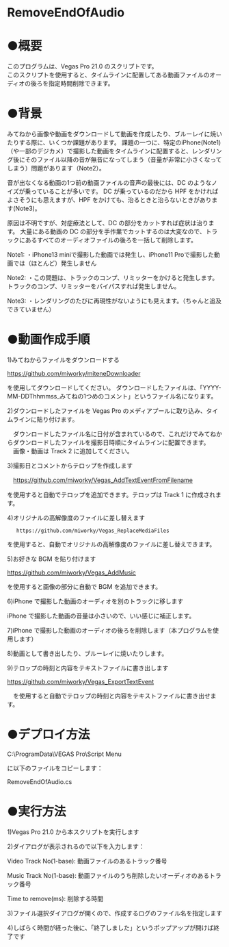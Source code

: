 # RemoveEndOfAudio
# ●概要

このプログラムは、Vegas Pro 21.0 のスクリプトです。  
このスクリプトを使用すると、タイムラインに配置してある動画ファイルのオーディオの後ろを指定時間削除できます。



# ●背景

みてねから画像や動画をダウンロードして動画を作成したり、ブルーレイに焼いたりする際に、いくつか課題があります。
課題の一つに、特定のiPhone(Note1) （や一部のデジカメ）で撮影した動画をタイムラインに配置すると、レンダリング後にそのファイル以降の音が無音になってしまう（音量が非常に小さくなってしまう）問題があります（Note2）。

音が出なくなる動画の1つ前の動画ファイルの音声の最後には、DC のようなノイズが乗っていることが多いです。
DC が乗っているのだから HPF をかければよさそうにも思えますが、HPF をかけても、治るときと治らないときがあります(Note3)。

原因は不明ですが、対症療法として、DC の部分をカットすれば症状は治ります。
大量にある動画の DC の部分を手作業でカットするのは大変なので、トラックにあるすべてのオーディオファイルの後ろを一括して削除します。


Note1:
・iPhone13 miniで撮影した動画では発生し、iPhone11 Proで撮影した動画では（ほとんど）発生しません

Note2:
・この問題は、トラックのコンプ、リミッターをかけると発生します。トラックのコンプ、リミッターをバイパスすれば発生しません。

Note3:
・レンダリングのたびに再現性がないようにも見えます。（ちゃんと追及できていません）



# ●動画作成手順

1)みてねからファイルをダウンロードする

  https://github.com/miworky/miteneDownloader

を使用してダウンロードしてください。
  ダウンロードしたファイルは、「YYYY-MM-DDThhmmss_みてねの1つめのコメント」というファイル名になります。
  
2)ダウンロードしたファイルを Vegas Pro のメディアプールに取り込み、タイムラインに貼り付けます。

　ダウンロードしたファイル名に日付が含まれているので、これだけでみてねからダウンロードしたファイルを撮影日時順にタイムラインに配置できます。
 　画像・動画は Track 2 に追加してください。
  
3)撮影日とコメントからテロップを作成します

　https://github.com/miworky/Vegas_AddTextEventFromFilename

を使用すると自動でテロップを追加できます。テロップは Track 1 に作成されます。

4)オリジナルの高解像度のファイルに差し替えます

       https://github.com/miworky/Vegas_ReplaceMediaFiles

を使用すると、自動でオリジナルの高解像度のファイルに差し替えできます。

5)お好きな BGM を貼り付けます

   https://github.com/miworky/Vegas_AddMusic
   
   を使用すると画像の部分に自動で BGM を追加できます。

6)iPhone で撮影した動画のオーディオを別のトラックに移します

  iPhone で撮影した動画の音量は小さいので、いい感じに補正します。

7)iPhone で撮影した動画のオーディオの後ろを削除します（本プログラムを使用します）

8)動画として書き出したり、ブルーレイに焼いたりします。

9)テロップの時刻と内容をテキストファイルに書き出します

  https://github.com/miworky/Vegas_ExportTextEvent

　を使用すると自動でテロップの時刻と内容をテキストファイルに書き出せます。


# ●デプロイ方法

C:\ProgramData\VEGAS Pro\Script Menu

に以下のファイルをコピーします：

RemoveEndOfAudio.cs


# ●実行方法

1)Vegas Pro 21.0 から本スクリプトを実行します

2)ダイアログが表示されるので以下を入力します：

Video Track No(1-base): 動画ファイルのあるトラック番号

Music Track No(1-base): 動画ファイルのうち削除したいオーディオのあるトラック番号

Time to remove(ms):     削除する時間

3)ファイル選択ダイアログが開くので、作成するログのファイル名を指定します

4)しばらく時間が経った後に、「終了しました」というポップアップが開けば終了です

